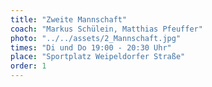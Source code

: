 ```yaml
---
title: "Zweite Mannschaft"
coach: "Markus Schülein, Matthias Pfeuffer"
photo: "../../assets/2_Mannschaft.jpg"
times: "Di und Do 19:00 - 20:30 Uhr"
place: "Sportplatz Weipeldorfer Straße"
order: 1
---
```

